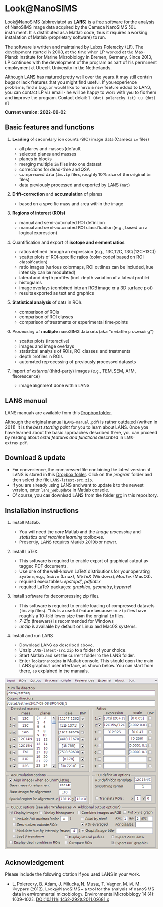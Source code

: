 # Look@NanoSIMS

Look@NanoSIMS (abbreviated as **LANS**) is a [free software](http://www.gnu.org/philosophy/free-sw.html) 
for the analysis of NanoSIMS image data acquired by the Cameca NanoSIMS 50L instrument. It is distributed 
as a Matlab code, thus it requires a working installation of Matlab (proprietary software) to run.

The software is written and maintained by Lubos Polerecky (LP). The development started in 2008, at the 
time when LP worked at the Max-Planck Institute for Marine Microbiology in Bremen, Germany. Since 2013, LP 
continues with the development of the program as part of his permanent employment at Utrecht University in the 
Netherlands.

Although LANS has matured pretty well over the years, it may still contain bugs or lack features that you might find useful. If you experience problems, find a bug, or would like to have a new feature added to LANS, you can contact LP via email - he will be happy to work with you to fix them and improve the program. Contact detail: `l (dot) polerecky (at) uu (dot) nl`

**Current version: 2022-09-02**

## Basic features and functions

1. **Loading** of secondary ion counts (SIC) image data (Cameca `im` files)
   
    - all planes and masses (default)
    - selected planes and masses
    - planes in blocks
    - merging multiple `im` files into one dataset
    - corrections for dead-time and QSA
    - compressed data (`im.zip` files, roughly 10% size of the original `im` files)
    - data previously processed and exported by LANS (`mat`)

2. **Drift-correction** and **accumulation** of planes

    - based on a specific mass and area within the image

3. **Regions of interest (ROIs)**

    - manual and semi-automated ROI definition
    - manual and semi-automated ROI classification (e.g., based on a logical expression)

4. Quantification and export of **isotope and element ratios** 

    - ratios defined through an expression (e.g., 13C/12C, 13C/(12C+13C))
    - scatter plots of ROI-specific ratios (color-coded based on ROI classification)
    - ratio images (various colormaps, ROI outlines can be included, hue intensity can be modulated)
    - lateral and depth profiles (incl. depth variation of a lateral profile)
    - histograms
    - image overlays (combined into an RGB image or a 3D surface plot)
    - results exported as text and graphics

5. **Statistical analysis** of data in ROIs 
    
    - comparison of ROIs
    - comparison of ROI classes
    - comparison of treatments or experimental time-points

6. Processing of **multiple** nanoSIMS datasets (aka "metafile processing")

    - scatter plots (interactive)
    - images and image overlays
    - statistical analysis of ROIs, ROI classes, and treatments
    - depth profiles in ROIs
    - automated reprocessing of previously processed datasets

7. Import of *external* (third-party) images (e.g., TEM, SEM, AFM, fluorescence)

    - image alignment done within LANS

## LANS manual

LANS manuals are available from this [Dropbox folder](https://www.dropbox.com/sh/gyss2uvv5ggu2vl/AABViAmt9WHryEP_xZBrCG_La?dl=0).

Although the original manual (`LANS-manual.pdf`) is rather outdated (written in 2011), it is the *best starting point* for you to learn about LANS. Once you have learned about the basic approaches described there, you can proceed by reading about *extra features and functions* described in `LANS-extras.pdf`.

## Download & update

  - For convenience, the compressed file containing the latest version of LANS is stored in this [Dropbox folder](https://www.dropbox.com/sh/gyss2uvv5ggu2vl/AABViAmt9WHryEP_xZBrCG_La?dl=0). Click on the *program* folder and then select the file `LANS-latest-src.zip`.
  - If you are already using LANS and want to update it to the newest version, enter `lans_webupdate` in Matlab console.
  - Of course, you can download LANS from the folder [src](src) in this repository.

## Installation instructions

1. Install Matlab. 

    - You will need the *core* Matlab and the *image processing* and *statistics and machine learning* toolboxes. 
    - Presently, LANS requires Matlab 2019b or newer.

2. Install LaTeX. 
    
    - This software is required to enable export of graphical output as tagged PDF documents.
    - Use one of the well-known LaTeX distributions for your operating system, e.g., *texlive* (Linux), *MikTeX* (Windows), *MacTex* (MacOS).
    - required executables: *epstopdf*, *pdflatex*
    - required LaTeX packages: *graphicx*, *geometry*, *hyperref*
    
3. Install software for decompressing zip files.

	- This software is required to enable loading of compressed datasets (`im.zip` files). This is a useful feature because `im.zip` files have roughly a 10-fold lower size than the original `im` files.
    - *7-Zip* (freeware) is recommended for Windows.
    - *unzip* is available by default on Linux and MacOS systems.

4. Install and run LANS

    - Download LANS as described above.
    - Unzip `LANS-latest-src.zip` to a folder of your choice. 
    - Start Matlab and set the current folder to the LANS folder.
    - Enter `lookatnanosims` in Matlab console. This should open the main LANS 
      graphical user interface, as shown below. You can start from there, as explained in the manuals.

<center><img src="man/figures/lans-main-GUI.png"></img></center>

## Acknowledgement

Please include the following citation if you used LANS in your work. 

  - L. Polerecky, B. Adam, J. Milucka, N. Musat, T. Vagner, M. M. M. Kuypers (2012). 
Look@NanoSIMS – a tool for the analysis of nanoSIMS data in environmental microbiology. 
Environmental Microbiology 14 (4): 1009–1023.
[DOI:10.1111/j.1462-2920.2011.02681.x](http://onlinelibrary.wiley.com/doi/10.1111/j.1462-2920.2011.02681.x/abstract)

